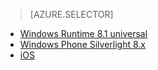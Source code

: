 > [AZURE.SELECTOR]
- [Windows Runtime 8.1 universal](/documentation/articles/notification-hubs-windows-store-dotnet-send-breaking-news/)
- [Windows Phone Silverlight 8.x](/documentation/articles/notification-hubs-windows-phone-send-breaking-news/)
- [iOS](/documentation/articles/notification-hubs-ios-send-breaking-news/)

<!---HONumber=82-->